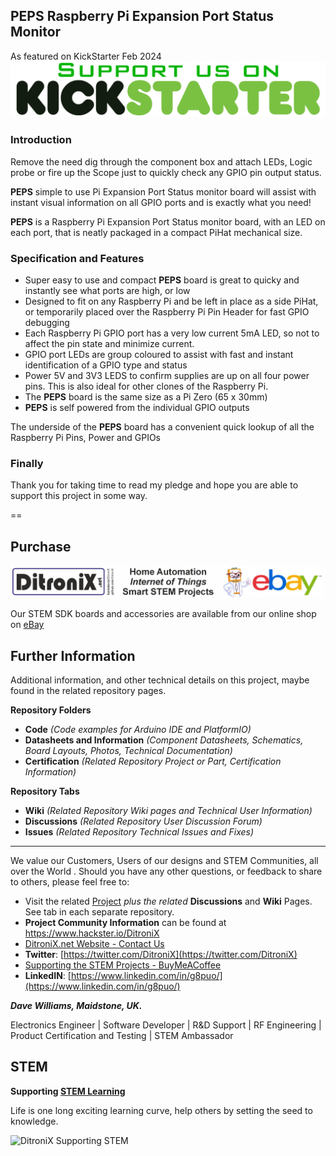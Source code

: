 ## PEPS Raspberry Pi Expansion Port Status Monitor

As featured on KickStarter Feb 2024
[![KickStarter](https://github.com/DitroniX/DitroniX/blob/main/Files/KickStarter-SupportUs.png 'KickStarter')](https://www.kickstarter.com/profile/ditronix/created)

### Introduction

Remove the need dig through the component box and attach LEDs, Logic probe or fire up the Scope just to quickly check any GPIO pin output status.

**PEPS** simple to use Pi Expansion Port Status monitor board will assist with instant visual information on all GPIO ports and is exactly what you need!

**PEPS** is a Raspberry Pi Expansion Port Status monitor board, with an LED on each port, that is neatly packaged in a compact PiHat mechanical size.

### Specification and Features

-   Super easy to use and compact **PEPS** board is great to quicky and instantly see what ports are high, or low
-   Designed to fit on any Raspberry Pi and be left in place as a side PiHat, or temporarily placed over the Raspberry Pi Pin Header for fast GPIO debugging
-   Each Raspberry Pi GPIO port has a very low current 5mA LED, so not to affect the pin state and minimize current.
-   GPIO port LEDs are group coloured to assist with fast and instant identification of a GPIO type and status
-   Power 5V and 3V3 LEDS to confirm supplies are up on all four power pins. This is also ideal for other clones of the Raspberry Pi.
-   The **PEPS** board is the same size as a Pi Zero (65 x 30mm)
-   **PEPS** is self powered from the individual GPIO outputs

The underside of the **PEPS** board has a convenient quick lookup of all the Raspberry Pi Pins, Power and GPIOs

### **Finally**

Thank you for taking time to read my pledge and hope you are able to support this project in some way.

==

## **Purchase**
[![Display-Type-B](https://raw.githubusercontent.com/DitroniX/DitroniX/main/Files/DitroniX.net%20STEM%20IoT%20eBay.jpg?raw=true)](https://www.ebay.co.uk/usr/ditronixuk)

Our STEM SDK boards and accessories are available from our online shop on [eBay](https://www.ebay.co.uk/usr/ditronixuk) 
## **Further Information**

Additional information, and other technical details on this project, maybe found in the related repository pages.

**Repository Folders**

 - **Code** *(Code examples for Arduino  IDE and PlatformIO)*
 -  **Datasheets and Information** *(Component Datasheets, Schematics, Board Layouts, Photos, Technical Documentation)*
 - **Certification** *(Related Repository Project or Part, Certification Information)*

**Repository Tabs**

 - **Wiki** *(Related Repository Wiki pages and Technical User Information)*
 - **Discussions** *(Related Repository User Discussion Forum)*
 - **Issues** *(Related Repository Technical Issues and Fixes)*

***

We value our Customers, Users of our designs and STEM Communities, all over the World . Should you have any other questions, or feedback to share to others, please feel free to:

* Visit the related [Project](https://github.com/DitroniX?tab=repositories) *plus the related* **Discussions** and **Wiki** Pages.  See tab in each separate repository.
* **Project Community Information** can be found at https://www.hackster.io/DitroniX
* [DitroniX.net Website - Contact Us](https://ditronix.net/contact/)
* **Twitter**: [https://twitter.com/DitroniX](https://twitter.com/DitroniX)
* [Supporting the STEM Projects - BuyMeACoffee](https://www.buymeacoffee.com/DitroniX)
*  **LinkedIN**: [https://www.linkedin.com/in/g8puo/](https://www.linkedin.com/in/g8puo/)

***Dave Williams, Maidstone, UK.***

Electronics Engineer | Software Developer | R&D Support | RF Engineering | Product Certification and Testing | STEM Ambassador

## STEM

**Supporting [STEM Learning](https://www.stem.org.uk/)**

Life is one long exciting learning curve, help others by setting the seed to knowledge.

![DitroniX Supporting STEM](https://hackster.imgix.net/uploads/attachments/1606838/stem_ambassador_-_100_volunteer_badge_edxfxlrfbc1_bjdqharfoe1_xbqi2KUcri.png?auto=compress%2Cformat&w=540&fit=max)
